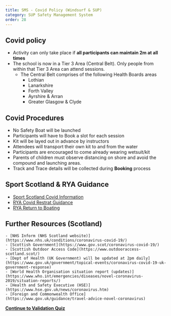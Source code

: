 ```yaml
---
title: SMS - Covid Policy (Windsurf & SUP)
category: SUP Safety Management System
order: 28
---
```


## Covid policy
- Activity can only take place if **all participants can maintain 2m at all times**
- The school is now in a Tier 3 Area (Central Belt). Only people from within that Tier 3 Area can attend sessions.
	- The Central Belt comprises of the following Health Boards areas 
		- Lothian 
		- Lanarkshire 
		- Forth Valley 
		- Ayrshire & Arran 
		- Greater Glasgow & Clyde 
	


## Covid Procedures
- No Safety Boat will be launched
- Participants will have to Book a slot for each session
- Kit will be layed out in advance by instructors
- Attendees will transport their own kit to and from the water
- Participants are encouraged to come already wearing wetsuit/kit
- Parents of children must observe distancing on shore and avoid the compound and launching areas.
- Track and Trace details will be collected during **Booking** process



## Sport Scotland & RYA Guidance
- [Sport Scotland Covid Information](https://sportscotland.org.uk/covid-19/)
- [RYA Covid Restrat Guidance](https://www.rya.org.uk/training-support/Pages/covid-19-return-to-boating-guidance.aspx)
- [RYA Return to Boating](https://www.rya.org.uk/programmes/Pages/return-to-boating.aspx)

## Further Resources (Scotland)

    - [NHS Inform (NHS Scotland website)](https://www.nhs.uk/conditions/coronavirus-covid-19/) 
    - [Scottish Government](https://www.gov.scot/coronavirus-covid-19/)
    - [Scottish Outdoor Access Code](https://www.outdooraccess-scotland.scot/) 
    - [Dept of Health (UK Government) will be updated at 2pm daily](https://www.gov.uk/government/topical-events/coronavirus-covid-19-uk-government-response)
    - [World Health Organisation situation report (updates)](https://www.who.int/emergencies/diseases/novel-coronavirus-2019/situation-reports/) 
    - [Health and Safety Executive (HSE)](https://www.hse.gov.uk/news/coronavirus.htm)
    - [Foreign and Commonwealth Office](https://www.gov.uk/guidance/travel-advice-novel-coronavirus) 



**[Continue to Validation Quiz](/clyde/Content/29-SUP_SMS_Quiz/)**
